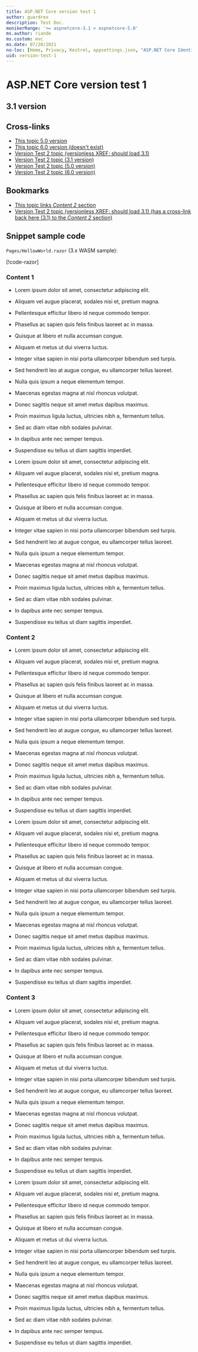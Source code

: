 ```yaml
---
title: ASP.NET Core version test 1
author: guardrex
description: Test Doc.
monikerRange: '>= aspnetcore-3.1 < aspnetcore-5.0'
ms.author: riande
ms.custom: mvc
ms.date: 07/20/2021
no-loc: [Home, Privacy, Kestrel, appsettings.json, "ASP.NET Core Identity", cookie, Cookie, Blazor, "Blazor Server", "Blazor WebAssembly", "Identity", "Let's Encrypt", Razor, SignalR, Development, Staging, Production]
uid: version-test-1
---
```

# ASP.NET Core version test 1

## 3.1 version

## Cross-links

* [This topic 5.0 version](?view=aspnetcore-5.0&preserve-view=true)
* [This topic 6.0 version (doesn't exist)](?view=aspnetcore-6.0&preserve-view=true)
* [Version Test 2 topic (versionless XREF: should load 3.1)](xref:version-test-2)
* [Version Test 2 topic (3.1 version)](xref:version-test-2?view=aspnetcore-3.1&preserve-view=true)
* [Version Test 2 topic (5.0 version)](xref:version-test-2?view=aspnetcore-5.0&preserve-view=true)
* [Version Test 2 topic (6.0 version)](xref:version-test-2?view=aspnetcore-6.0&preserve-view=true)

## Bookmarks

* [This topic links *Content 2* section](#content-2)
* [Version Test 2 topic (versionless XREF: should load 3.1) (has a cross-link back here (3.1) to the *Content 2* section)](xref:version-test-2)

## Snippet sample code

`Pages/HellowWorld.razor` (3.x WASM sample):

[!code-razor[](~/blazor/common/samples/3.x/BlazorSample_WebAssembly/Pages/index/HelloWorld.razor)]

### Content 1

* Lorem ipsum dolor sit amet, consectetur adipiscing elit.

* Aliquam vel augue placerat, sodales nisi et, pretium magna.
* Pellentesque efficitur libero id neque commodo tempor.
* Phasellus ac sapien quis felis finibus laoreet ac in massa.

* Quisque at libero et nulla accumsan congue.
* Aliquam et metus ut dui viverra luctus.
* Integer vitae sapien in nisi porta ullamcorper bibendum sed turpis.
* Sed hendrerit leo at augue congue, eu ullamcorper tellus laoreet.
* Nulla quis ipsum a neque elementum tempor.
* Maecenas egestas magna at nisl rhoncus volutpat.

* Donec sagittis neque sit amet metus dapibus maximus.

* Proin maximus ligula luctus, ultricies nibh a, fermentum tellus.
* Sed ac diam vitae nibh sodales pulvinar.
* In dapibus ante nec semper tempus.
* Suspendisse eu tellus ut diam sagittis imperdiet.

* Lorem ipsum dolor sit amet, consectetur adipiscing elit.

* Aliquam vel augue placerat, sodales nisi et, pretium magna.
* Pellentesque efficitur libero id neque commodo tempor.
* Phasellus ac sapien quis felis finibus laoreet ac in massa.

* Quisque at libero et nulla accumsan congue.
* Aliquam et metus ut dui viverra luctus.
* Integer vitae sapien in nisi porta ullamcorper bibendum sed turpis.
* Sed hendrerit leo at augue congue, eu ullamcorper tellus laoreet.
* Nulla quis ipsum a neque elementum tempor.
* Maecenas egestas magna at nisl rhoncus volutpat.

* Donec sagittis neque sit amet metus dapibus maximus.

* Proin maximus ligula luctus, ultricies nibh a, fermentum tellus.
* Sed ac diam vitae nibh sodales pulvinar.
* In dapibus ante nec semper tempus.
* Suspendisse eu tellus ut diam sagittis imperdiet.


### Content 2

* Lorem ipsum dolor sit amet, consectetur adipiscing elit.

* Aliquam vel augue placerat, sodales nisi et, pretium magna.
* Pellentesque efficitur libero id neque commodo tempor.
* Phasellus ac sapien quis felis finibus laoreet ac in massa.

* Quisque at libero et nulla accumsan congue.
* Aliquam et metus ut dui viverra luctus.
* Integer vitae sapien in nisi porta ullamcorper bibendum sed turpis.
* Sed hendrerit leo at augue congue, eu ullamcorper tellus laoreet.
* Nulla quis ipsum a neque elementum tempor.
* Maecenas egestas magna at nisl rhoncus volutpat.

* Donec sagittis neque sit amet metus dapibus maximus.

* Proin maximus ligula luctus, ultricies nibh a, fermentum tellus.
* Sed ac diam vitae nibh sodales pulvinar.
* In dapibus ante nec semper tempus.
* Suspendisse eu tellus ut diam sagittis imperdiet.

* Lorem ipsum dolor sit amet, consectetur adipiscing elit.

* Aliquam vel augue placerat, sodales nisi et, pretium magna.
* Pellentesque efficitur libero id neque commodo tempor.
* Phasellus ac sapien quis felis finibus laoreet ac in massa.

* Quisque at libero et nulla accumsan congue.
* Aliquam et metus ut dui viverra luctus.
* Integer vitae sapien in nisi porta ullamcorper bibendum sed turpis.
* Sed hendrerit leo at augue congue, eu ullamcorper tellus laoreet.
* Nulla quis ipsum a neque elementum tempor.
* Maecenas egestas magna at nisl rhoncus volutpat.

* Donec sagittis neque sit amet metus dapibus maximus.

* Proin maximus ligula luctus, ultricies nibh a, fermentum tellus.
* Sed ac diam vitae nibh sodales pulvinar.
* In dapibus ante nec semper tempus.
* Suspendisse eu tellus ut diam sagittis imperdiet.

### Content 3

* Lorem ipsum dolor sit amet, consectetur adipiscing elit.

* Aliquam vel augue placerat, sodales nisi et, pretium magna.
* Pellentesque efficitur libero id neque commodo tempor.
* Phasellus ac sapien quis felis finibus laoreet ac in massa.

* Quisque at libero et nulla accumsan congue.
* Aliquam et metus ut dui viverra luctus.
* Integer vitae sapien in nisi porta ullamcorper bibendum sed turpis.
* Sed hendrerit leo at augue congue, eu ullamcorper tellus laoreet.
* Nulla quis ipsum a neque elementum tempor.
* Maecenas egestas magna at nisl rhoncus volutpat.

* Donec sagittis neque sit amet metus dapibus maximus.

* Proin maximus ligula luctus, ultricies nibh a, fermentum tellus.
* Sed ac diam vitae nibh sodales pulvinar.
* In dapibus ante nec semper tempus.
* Suspendisse eu tellus ut diam sagittis imperdiet.

* Lorem ipsum dolor sit amet, consectetur adipiscing elit.

* Aliquam vel augue placerat, sodales nisi et, pretium magna.
* Pellentesque efficitur libero id neque commodo tempor.
* Phasellus ac sapien quis felis finibus laoreet ac in massa.

* Quisque at libero et nulla accumsan congue.
* Aliquam et metus ut dui viverra luctus.
* Integer vitae sapien in nisi porta ullamcorper bibendum sed turpis.
* Sed hendrerit leo at augue congue, eu ullamcorper tellus laoreet.
* Nulla quis ipsum a neque elementum tempor.
* Maecenas egestas magna at nisl rhoncus volutpat.

* Donec sagittis neque sit amet metus dapibus maximus.

* Proin maximus ligula luctus, ultricies nibh a, fermentum tellus.
* Sed ac diam vitae nibh sodales pulvinar.
* In dapibus ante nec semper tempus.
* Suspendisse eu tellus ut diam sagittis imperdiet.
